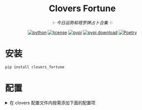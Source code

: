 <div align="center">

# Clovers Fortune

_✨ 今日运势和塔罗牌占卜合集 ✨_

[![python](https://img.shields.io/badge/python-3.12+-blue.svg)](https://www.python.org/)
[![license](https://img.shields.io/github/license/KarisAya/clovers_fortune.svg)](./LICENSE)
[![pypi](https://img.shields.io/pypi/v/clovers_fortune.svg)](https://pypi.python.org/pypi/clovers_fortune)
[![pypi download](https://img.shields.io/pypi/dm/clovers_fortune)](https://pypi.python.org/pypi/clovers_fortune)
[![Poetry](https://img.shields.io/endpoint?url=https://python-poetry.org/badge/v0.json)](https://python-poetry.org/)

</div>

# 安装

```bash
pip install clovers_fortune
```

# 配置

<details>

<summary>在 clovers 配置文件内按需添加下面的配置项</summary>

```toml

```

# 说明

今日运势和 id 绑定

## 今日运势资源

本插件会遍历 `daily_fortune_resorce` 路径下的所有 `.png` `.jpg` `.jpeg` 文件作为插件的今日运势抽签主题
原版主题图片大小为 480\*480，如果需要添加主题图片请注意下面的规则
标题位置中心点是 (140, 99)，标题字号是 45
文本位置中心点是 (140, 297)，文本字号是 25，文本每行 9 字符最高支持 4 行（从右到左竖向排版）

## 塔罗牌资源

注意：资源中塔罗牌[碧蓝档案主题](./fortune/tarot/Blue%20Archive/) 依照原仓库 [GPL-3.0](https://github.com/Perseus037/nonebot_plugin_batarot?tab=GPL-3.0-1-ov-file#readme) 协议开源
其余资源遵循 [MIT](https://github.com/KarisAya/clovers_fortune/blob/main/LICENSE) 协议开源

本插件会认为 `tarot_resource` 路径下的每个文件夹都是一套主题。

建议主题下的文件夹有如下子路径

- MajorArcana 大阿卡纳
- Pentacles 星币
- Swords 宝剑
- Cups 星杯
- Wands 权杖

子路径下即为塔罗牌图片。

下面是图片的命名规则，对后缀名没有要求

```bash
└ MyTheme
  ├ Cups
  │ ├ 圣杯-01.png
  │ ├ 圣杯-02.png
  │ ├ ……
  │ └ 圣杯王后.png
  └ MajorArcana
    ├ 0-愚者.png
    ├ 01-魔术师.png
    ├ ……
    └ 21-世界.png
```

在抽牌时插件会随机一个主题，如果主题内没有对应卡片则会用其他主题的对应卡牌补位。

请注意资源内至少要有一套完整的塔罗牌主题。

# 鸣谢

[nonebot_plugin_fortune](https://github.com/MinatoAquaCrews/nonebot_plugin_fortune)
[nonebot_plugin_tarot](https://github.com/MinatoAquaCrews/nonebot_plugin_tarot)
[nonebot_plugin_batarot](https://github.com/Perseus037/nonebot_plugin_batarot)
